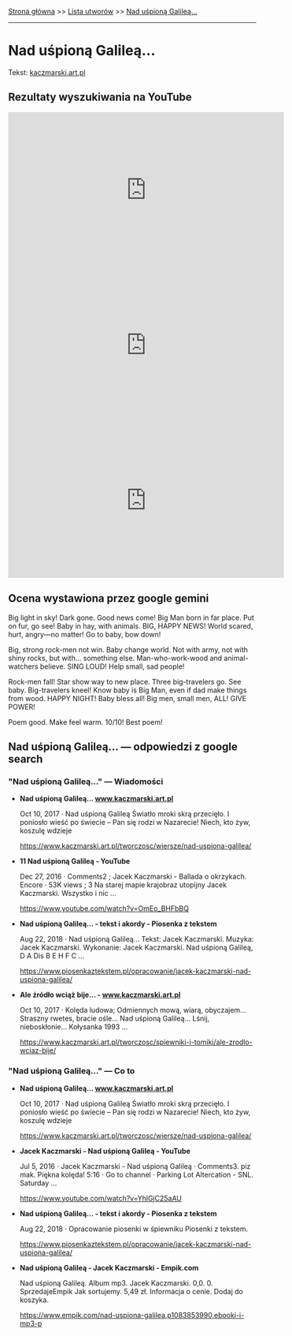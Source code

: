 [Strona główna](../index.md) >> [Lista utworów](../list.md) >> [Nad uśpioną Galileą…](340.md)

---

# Nad uśpioną Galileą…

Tekst: [kaczmarski.art.pl](https://www.kaczmarski.art.pl/tworczosc/wiersze/nad-uspiona-galilea/)

## Rezultaty wyszukiwania na YouTube

<iframe width="560" height="315" src="https://www.youtube.com/embed/YhlGjC25aAU?si=IdontcarewhotheIRSsendsImnotpayingtaxes" title="YouTube video player" frameborder="0" allow="accelerometer; autoplay; clipboard-write; encrypted-media; gyroscope; picture-in-picture; web-share" referrerpolicy="strict-origin-when-cross-origin" allowfullscreen></iframe>

<iframe width="560" height="315" src="https://www.youtube.com/embed/Zb3yi6GlWgs?si=IdontcarewhotheIRSsendsImnotpayingtaxes" title="YouTube video player" frameborder="0" allow="accelerometer; autoplay; clipboard-write; encrypted-media; gyroscope; picture-in-picture; web-share" referrerpolicy="strict-origin-when-cross-origin" allowfullscreen></iframe>

<iframe width="560" height="315" src="https://www.youtube.com/embed/ggxcyoRXOpI?si=IdontcarewhotheIRSsendsImnotpayingtaxes" title="YouTube video player" frameborder="0" allow="accelerometer; autoplay; clipboard-write; encrypted-media; gyroscope; picture-in-picture; web-share" referrerpolicy="strict-origin-when-cross-origin" allowfullscreen></iframe>

## Ocena wystawiona przez google gemini

Big light in sky! Dark gone. Good news come! Big Man born in far place. Put on fur, go see! Baby in hay, with animals. BIG, HAPPY NEWS! World scared, hurt, angry—no matter! Go to baby, bow down!

Big, strong rock-men not win. Baby change world. Not with army, not with shiny rocks, but with... something else. Man-who-work-wood and animal-watchers believe. SING LOUD! Help small, sad people!

Rock-men fall! Star show way to new place. Three big-travelers go. See baby. Big-travelers kneel! Know baby is Big Man, even if dad make things from wood. HAPPY NIGHT! Baby bless all! Big men, small men, ALL! GIVE POWER!

Poem good. Make feel warm. 10/10! Best poem!


## Nad uśpioną Galileą… — odpowiedzi z google search

### "Nad uśpioną Galileą…" — Wiadomości

- **Nad uśpioną Galileą… www.kaczmarski.art.pl**

    Oct 10, 2017  ·  Nad uśpioną Galileą Światło mroki skrą przecięło. I poniosło wieść po świecie – Pan się rodzi w Nazarecie! Niech, kto żyw, koszulę wdzieje 

   <https://www.kaczmarski.art.pl/tworczosc/wiersze/nad-uspiona-galilea/>
- **11 Nad uśpioną Galileą - YouTube**

    Dec 27, 2016  ·  Comments2 ; Jacek Kaczmarski - Ballada o okrzykach. Encore · 53K views ; 3 Na starej mapie krajobraz utopijny Jacek Kaczmarski. Wszystko i nic ... 

   <https://www.youtube.com/watch?v=OmEo_BHFbBQ>
- **Nad uśpioną Galileą... - tekst i akordy - Piosenka z tekstem**

    Aug 22, 2018  ·  Nad uśpioną Galileą... Tekst: Jacek Kaczmarski. Muzyka: Jacek Kaczmarski. Wykonanie: Jacek Kaczmarski. Nad uśpioną Galileą, D A Dis B E H F C ... 

   <https://www.piosenkaztekstem.pl/opracowanie/jacek-kaczmarski-nad-uspiona-galilea/>
- **Ale źródło wciąż bije… - www.kaczmarski.art.pl**

    Oct 10, 2017  ·  Kolęda ludowa; Odmiennych mową, wiarą, obyczajem… Straszny rwetes, bracie ośle… Nad uśpioną Galileą… Lśnij, nieboskłonie… Kołysanka 1993 ... 

   <https://www.kaczmarski.art.pl/tworczosc/spiewniki-i-tomiki/ale-zrodlo-wciaz-bije/>

### "Nad uśpioną Galileą…" — Co to

- **Nad uśpioną Galileą… www.kaczmarski.art.pl**

    Oct 10, 2017  ·  Nad uśpioną Galileą Światło mroki skrą przecięło. I poniosło wieść po świecie – Pan się rodzi w Nazarecie! Niech, kto żyw, koszulę wdzieje 

   <https://www.kaczmarski.art.pl/tworczosc/wiersze/nad-uspiona-galilea/>
- **Jacek Kaczmarski - Nad uśpioną Galileą - YouTube**

    Jul 5, 2016  ·  Jacek Kaczmarski - Nad uśpioną Galileą · Comments3. piz mak. Piękna kolęda! 5:16 · Go to channel · Parking Lot Altercation - SNL. Saturday ... 

   <https://www.youtube.com/watch?v=YhlGjC25aAU>
- **Nad uśpioną Galileą... - tekst i akordy - Piosenka z tekstem**

    Aug 22, 2018  ·  Opracowanie piosenki w śpiewniku Piosenki z tekstem. 

   <https://www.piosenkaztekstem.pl/opracowanie/jacek-kaczmarski-nad-uspiona-galilea/>
- **Nad uśpioną Galileą - Jacek Kaczmarski - Empik.com**

    Nad uśpioną Galileą. Album mp3. Jacek Kaczmarski. 0,0. 0. SprzedajeEmpik Jak sortujemy. 5,49 zł. Informacja o cenie. Dodaj do koszyka. 

   <https://www.empik.com/nad-uspiona-galilea,p1083853990,ebooki-i-mp3-p>

